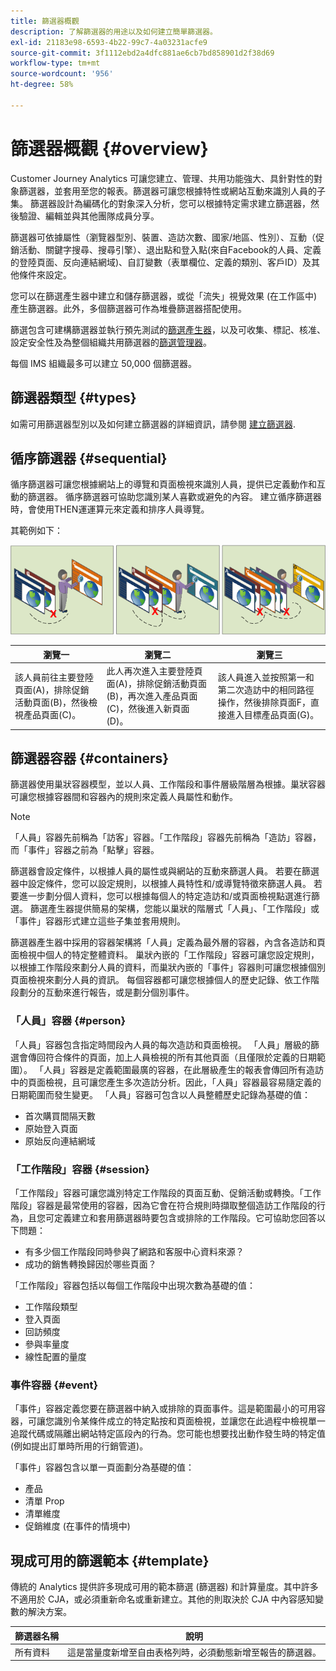 ```yaml
---
title: 篩選器概觀
description: 了解篩選器的用途以及如何建立簡單篩選器。
exl-id: 21183e98-6593-4b22-99c7-4a03231acfe9
source-git-commit: 3f1112ebd2a4dfc881ae6cb7bd858901d2f38d69
workflow-type: tm+mt
source-wordcount: '956'
ht-degree: 58%

---
```



# 篩選器概觀 {#overview}

Customer Journey Analytics 可讓您建立、管理、共用功能強大、具針對性的對象篩選器，並套用至您的報表。篩選器可讓您根據特性或網站互動來識別人員的子集。 篩選器設計為編碼化的對象深入分析，您可以根據特定需求建立篩選器，然後驗證、編輯並與其他團隊成員分享。

篩選器可依據屬性（瀏覽器型別、裝置、造訪次數、國家/地區、性別）、互動（促銷活動、關鍵字搜尋、搜尋引擎）、退出點和登入點(來自Facebook的人員、定義的登陸頁面、反向連結網域)、自訂變數（表單欄位、定義的類別、客戶ID）及其他條件來設定。

您可以在篩選產生器中建立和儲存篩選器，或從「流失」視覺效果 (在工作區中) 產生篩選器。此外，多個篩選器可作為堆疊篩選器搭配使用。

篩選包含可建構篩選器並執行預先測試的[篩選產生器](/help/components/filters/filter-builder.md)，以及可收集、標記、核准、設定安全性及為整個組織共用篩選器的[篩選管理器](/help/components/filters/manage-filters.md)。

每個 IMS 組織最多可以建立 50,000 個篩選器。

## 篩選器類型 {#types}

如需可用篩選器型別以及如何建立篩選器的詳細資訊，請參閱 [建立篩選器](/help/components/filters/create-filters.md).

## 循序篩選器 {#sequential}

循序篩選器可讓您根據網站上的導覽和頁面檢視來識別人員，提供已定義動作和互動的篩選器。 循序篩選器可協助您識別某人喜歡或避免的內容。 建立循序篩選器時，會使用THEN運運算元來定義和排序人員導覽。

其範例如下：

![](assets/sequential_fil.png)

| 瀏覽一 | 瀏覽二 | 瀏覽三 |
| --- | --- | --- |
| 該人員前往主要登陸頁面(A)，排除促銷活動頁面(B)，然後檢視產品頁面(C)。 | 此人再次進入主要登陸頁面(A)，排除促銷活動頁面(B)，再次進入產品頁面(C)，然後進入新頁面(D)。 | 該人員進入並按照第一和第二次造訪中的相同路徑操作，然後排除頁面F，直接進入目標產品頁面(G)。 |

## 篩選器容器 {#containers}

篩選器使用巢狀容器模型，並以人員、工作階段和事件層級階層為根據。巢狀容器可讓您根據容器間和容器內的規則來定義人員屬性和動作。

>[!NOTE]
>「人員」容器先前稱為「訪客」容器。「工作階段」容器先前稱為「造訪」容器，而「事件」容器之前為「點擊」容器。

篩選器會設定條件，以根據人員的屬性或與網站的互動來篩選人員。 若要在篩選器中設定條件，您可以設定規則，以根據人員特性和/或導覽特徵來篩選人員。 若要進一步劃分個人資料，您可以根據每個人的特定造訪和/或頁面檢視點選進行篩選。 篩選產生器提供簡易的架構，您能以巢狀的階層式「人員」、「工作階段」或「事件」容器形式建立這些子集並套用規則。

篩選器產生器中採用的容器架構將「人員」定義為最外層的容器，內含各造訪和頁面檢視中個人的特定整體資料。 巢狀內嵌的「工作階段」容器可讓您設定規則，以根據工作階段來劃分人員的資料，而巢狀內嵌的「事件」容器則可讓您根據個別頁面檢視來劃分人員的資訊。 每個容器都可讓您根據個人的歷史記錄、依工作階段劃分的互動來進行報告，或是劃分個別事件。

### 「人員」容器 {#person}

「人員」容器包含指定時間段內人員的每次造訪和頁面檢視。 「人員」層級的篩選會傳回符合條件的頁面，加上人員檢視的所有其他頁面（且僅限於定義的日期範圍）。 「人員」容器是定義範圍最廣的容器，在此層級產生的報表會傳回所有造訪中的頁面檢視，且可讓您產生多次造訪分析。因此，「人員」容器最容易隨定義的日期範圍而發生變更。
「人員」容器可包含以人員整體歷史記錄為基礎的值：

* 首次購買間隔天數
* 原始登入頁面
* 原始反向連結網域

### 「工作階段」容器 {#session}

「工作階段」容器可讓您識別特定工作階段的頁面互動、促銷活動或轉換。「工作階段」容器是最常使用的容器，因為它會在符合規則時擷取整個造訪工作階段的行為，且您可定義建立和套用篩選器時要包含或排除的工作階段。它可協助您回答以下問題：

* 有多少個工作階段同時參與了網路和客服中心資料來源？
* 成功的銷售轉換歸因於哪些頁面？

「工作階段」容器包括以每個工作階段中出現次數為基礎的值：

* 工作階段類型
* 登入頁面
* 回訪頻度
* 參與率量度
* 線性配置的量度

### 事件容器 {#event}

「事件」容器定義您要在篩選器中納入或排除的頁面事件。這是範圍最小的可用容器，可讓您識別令某條件成立的特定點按和頁面檢視，並讓您在此過程中檢視單一追蹤代碼或隔離出網站特定區段內的行為。您可能也想要找出動作發生時的特定值 (例如提出訂單時所用的行銷管道)。

「事件」容器包含以單一頁面劃分為基礎的值：

* 產品
* 清單 Prop
* 清單維度
* 促銷維度 (在事件的情境中)

## 現成可用的篩選範本 {#template}

傳統的 Analytics 提供許多現成可用的範本篩選 (篩選器) 和計算量度。其中許多不適用於 CJA，或必須重新命名或重新建立。其他的則取決於 CJA 中內容感知變數的解決方案。

| 篩選器名稱 | 說明 |
| --- | --- |
| 所有資料 | 這是當量度新增至自由表格列時，必須動態新增至報告的篩選器。 |
